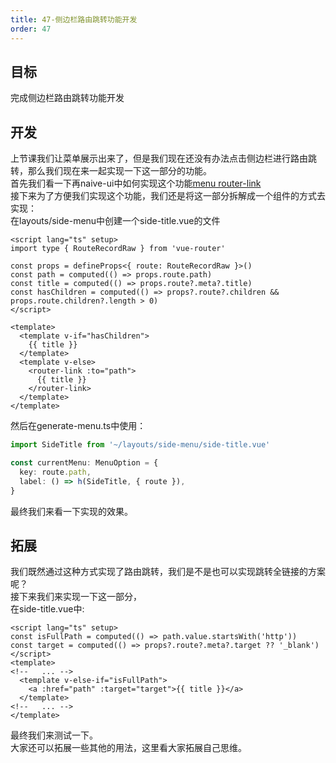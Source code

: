 ```yaml
---
title: 47-侧边栏路由跳转功能开发
order: 47
---
```


<a name="U56AC"></a>
## 目标
完成侧边栏路由跳转功能开发
<a name="Zc9bJ"></a>
## 开发
上节课我们让菜单展示出来了，但是我们现在还没有办法点击侧边栏进行路由跳转，那么我们现在来一起实现一下这一部分的功能。<br />首先我们看一下再naive-ui中如何实现这个功能[menu router-link](https://www.naiveui.com/zh-CN/os-theme/components/menu#router-link.vue)<br />接下来为了方便我们实现这个功能，我们还是将这一部分拆解成一个组件的方式去实现：<br />在layouts/side-menu中创建一个side-title.vue的文件
```vue
<script lang="ts" setup>
import type { RouteRecordRaw } from 'vue-router'

const props = defineProps<{ route: RouteRecordRaw }>()
const path = computed(() => props.route.path)
const title = computed(() => props.route?.meta?.title)
const hasChildren = computed(() => props?.route?.children && props.route.children?.length > 0)
</script>

<template>
  <template v-if="hasChildren">
    {{ title }}
  </template>
  <template v-else>
    <router-link :to="path">
      {{ title }}
    </router-link>
  </template>
</template>

```
然后在generate-menu.ts中使用：
```typescript
import SideTitle from '~/layouts/side-menu/side-title.vue'

const currentMenu: MenuOption = {
  key: route.path,
  label: () => h(SideTitle, { route }),
}
```
最终我们来看一下实现的效果。
<a name="GrSO5"></a>
## 拓展
我们既然通过这种方式实现了路由跳转，我们是不是也可以实现跳转全链接的方案呢？<br />接下来我们来实现一下这一部分，<br />在side-title.vue中:
```vue
<script lang="ts" setup>
const isFullPath = computed(() => path.value.startsWith('http'))
const target = computed(() => props?.route?.meta?.target ?? '_blank')
</script>
<template>
<!--   ... -->
  <template v-else-if="isFullPath">
    <a :href="path" :target="target">{{ title }}</a>
  </template>
<!--   ... -->
</template>
```
最终我们来测试一下。<br />大家还可以拓展一些其他的用法，这里看大家拓展自己思维。
